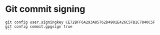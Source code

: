 # Git commit signing

````
git config user.signingkey CE72BFF6A293A85762D4901E426C5FB1C7840C5F
git config commit.gpgsign true
```